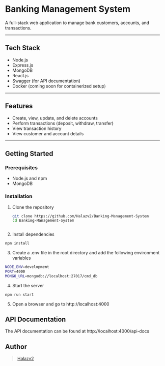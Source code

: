 # Banking Management System

A full-stack web application to manage bank customers, accounts, and transactions.

---

## Tech Stack

- Node.js
- Express.js
- MongoDB
- React.js
- Swagger (for API documentation)
- Docker (coming soon for containerized setup)

---

## Features

- Create, view, update, and delete accounts  
- Perform transactions (deposit, withdraw, transfer)  
- View transaction history  
- View customer and account details  

---

## Getting Started

### Prerequisites

- Node.js and npm  
- MongoDB

### Installation

1. Clone the repository
   ```bash
   git clone https://github.com/Halazv2/Banking-Management-System
   cd Banking-Management-System



2. Install dependencies

```bash
npm install
```

3. Create a .env file in the root directory and add the following environment variables

```bash
NODE_ENV=development
PORT=4000
MONGO_URL=mongodb://localhost:27017/cmd_db
```

4. Start the server

```bash
npm run start
```

5. Open a browser and go to http://localhost:4000

## API Documentation

The API documentation can be found at http://localhost:4000/api-docs

## Author

> [
> Halazv2](https://github.com/Halazv2 "Halazv2")
